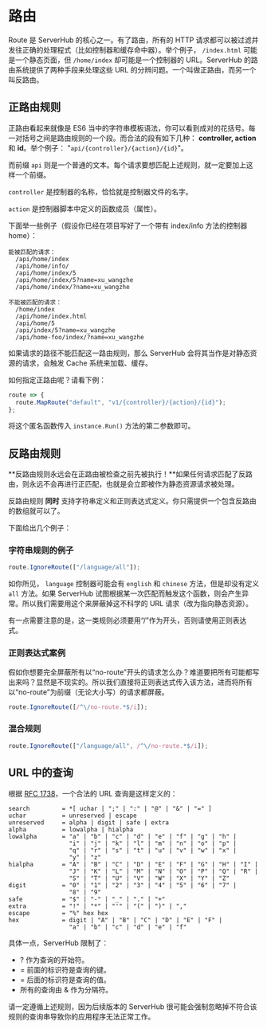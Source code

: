 # 路由

Route 是 ServerHub 的核心之一。有了路由，所有的 HTTP 请求都可以被过滤并发往正确的处理程式（比如控制器和缓存命中器）。举个例子， `/index.html` 可能是一个静态页面，但 `/home/index` 却可能是一个控制器的 URL。ServerHub 的路由系统提供了两种手段来处理这些 URL 的分辨问题。一个叫做正路由，而另一个叫反路由。

## 正路由规则

正路由看起来就像是 ES6 当中的字符串模板语法，你可以看到成对的花括号。每一对括号之间是路由规则的一个段。而合法的段有如下几种： **controller, action** 和 **id**。举个例子： "`api/{controller}/{action}/{id}`"。

而前缀 `api` 则是一个普通的文本。每个请求要想匹配上述规则，就一定要加上这样一个前缀。

`controller` 是控制器的名称，恰恰就是控制器文件的名字。

`action` 是控制器脚本中定义的函数成员（属性）。

下面举一些例子（假设你已经在项目写好了一个带有 index/info 方法的控制器 home）：

```
能被匹配的请求：
  /api/home/index
  /api/home/info/
  /api/home/index/5
  /api/home/index/5?name=xu_wangzhe
  /api/home/index/?name=xu_wangzhe

不能被匹配的请求：
  /home/index
  /api/home/index.html
  /api/home/5
  /api/index/5?name=xu_wangzhe
  /api/home-foo/index/?name=xu_wangzhe
```

如果请求的路径不能匹配这一路由规则，那么 ServerHub 会将其当作是对静态资源的请求，会触发 Cache 系统来加载、缓存。

如何指定正路由呢？请看下例：

```js
route => {
  route.MapRoute("default", "v1/{controller}/{action}/{id}");
};
```

将这个匿名函数传入 `instance.Run()` 方法的第二参数即可。

## 反路由规则

**反路由规则永远会在正路由被检查之前先被执行！**如果任何请求匹配了反路由，则永远不会再进行正匹配，也就是会立即被作为静态资源请求被处理。

反路由规则 **同时** 支持字符串定义和正则表达式定义。你只需提供一个包含反路由的数组就可以了。

下面给出几个例子：

### 字符串规则的例子

```js
route.IgnoreRoute(["/language/all"]);
```

如你所见， `language` 控制器可能会有 `english` 和 `chinese` 方法，但是却没有定义 `all` 方法。如果 ServerHub 试图根据某一次匹配而触发这个函数，则会产生异常。所以我们需要用这个来屏蔽掉这不科学的 URL 请求（改为指向静态资源）。

有一点需要注意的是，这一类规则必须要用“/”作为开头，否则请使用正则表达式。

### 正则表达式案例

假如你想要完全屏蔽所有以“no-route”开头的请求怎么办？难道要把所有可能都写出来吗？显然是不现实的。所以我们直接将正则表达式传入该方法，进而将所有以“no-route”为前缀（无论大小写）的请求都屏蔽。

```js
route.IgnoreRoute([/^\/no-route.*$/i]);
```

### 混合规则

```js
route.IgnoreRoute(["/language/all", /^\/no-route.*$/i]);
```

## URL 中的查询

根据 [RFC 1738](https://tools.ietf.org/html/rfc1738)，一个合法的 URL 查询是这样定义的：

```rfc
search         = *[ uchar | ";" | ":" | "@" | "&" | "=" ]
uchar          = unreserved | escape
unreserved     = alpha | digit | safe | extra
alpha          = lowalpha | hialpha
lowalpha       = "a" | "b" | "c" | "d" | "e" | "f" | "g" | "h" |
                 "i" | "j" | "k" | "l" | "m" | "n" | "o" | "p" |
                 "q" | "r" | "s" | "t" | "u" | "v" | "w" | "x" |
                 "y" | "z"
hialpha        = "A" | "B" | "C" | "D" | "E" | "F" | "G" | "H" | "I" |
                 "J" | "K" | "L" | "M" | "N" | "O" | "P" | "Q" | "R" |
                 "S" | "T" | "U" | "V" | "W" | "X" | "Y" | "Z"
digit          = "0" | "1" | "2" | "3" | "4" | "5" | "6" | "7" |
                 "8" | "9"
safe           = "$" | "-" | "_" | "." | "+"
extra          = "!" | "*" | "'" | "(" | ")" | ","
escape         = "%" hex hex
hex            = digit | "A" | "B" | "C" | "D" | "E" | "F" |
                 "a" | "b" | "c" | "d" | "e" | "f"
```

具体一点，ServerHub 限制了：

* ? 作为查询的开始符。
* = 前面的标识符是查询的键。
* = 后面的标识符是查询的值。
* 所有的查询由 & 作为分隔符。

请一定遵循上述规则，因为后续版本的 ServerHub 很可能会强制忽略掉不符合该规则的查询串导致你的应用程序无法正常工作。
